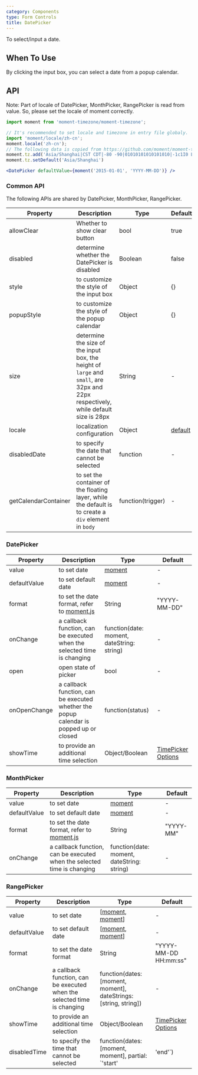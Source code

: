 ```yaml
---
category: Components
type: Form Controls
title: DatePicker
---
```


To select/input a date.

## When To Use

By clicking the input box, you can select a date from a popup calendar.

## API

Note: Part of locale of DatePicker, MonthPicker, RangePicker is read from value. So, please set the locale of moment correctly.

```jsx
import moment from 'moment-timezone/moment-timezone';

// It's recommended to set locale and timezone in entry file globaly.
import 'moment/locale/zh-cn';
moment.locale('zh-cn');
// The following data is copied from https://github.com/moment/moment-timezone/blob/develop/data/packed/latest.json
moment.tz.add('Asia/Shanghai|CST CDT|-80 -90|01010101010101010|-1c1I0 LX0 16p0 1jz0 1Myp0 Rb0 1o10 11z0 1o10 11z0 1qN0 11z0 1o10 11z0 1o10 11z0|23e6');
moment.tz.setDefault('Asia/Shanghai')

<DatePicker defaultValue={moment('2015-01-01', 'YYYY-MM-DD')} />
```

### Common API

The following APIs are shared by DatePicker, MonthPicker, RangePicker.

| Property     | Description    | Type     | Default      |
|--------------|----------------|----------|--------------|
| allowClear   | Whether to show clear button | bool | true |
| disabled     | determine whether the DatePicker is disabled           | Boolean     | false        |
| style        | to customize the style of the input box     | Object     | {}   |
| popupStyle   | to customize the style of the popup calendar   | Object     | {}   |
| size         | determine the size of the input box, the height of `large` and `small`, are 32px and 22px respectively, while default size is 28px | String   | -  |
| locale       | localization configuration | Object   | [default](https://github.com/ant-design/ant-design/issues/424)  |
| disabledDate | to specify the date that cannot be selected | function | -           |
| getCalendarContainer | to set the container of the floating layer, while the default is to create a `div` element in `body` | function(trigger) | - |

### DatePicker

| Property         | Description           | Type     | Default       |
|--------------|----------------|----------|--------------|
| value        | to set date           | [moment](http://momentjs.com/)   | -           |
| defaultValue | to set default date        | [moment](http://momentjs.com/)   | -           |
| format       | to set the date format, refer to [moment.js](http://momentjs.com/) | String   | "YYYY-MM-DD" |
| onChange     | a callback function, can be executed when the selected time is changing | function(date: moment, dateString: string) | -           |
| open | open state of picker | bool | - |
| onOpenChange   | a callback function, can be executed whether the popup calendar is popped up or closed | function(status) | - |
| showTime     | to provide an additional time selection  | Object/Boolean | [TimePicker Options](/components/time-picker/#api) |

### MonthPicker

| Property         | Description           | Type     | Default       |
|--------------|----------------|----------|--------------|
| value        | to set date          | [moment](http://momentjs.com/)   | -           |
| defaultValue | to set default date       | [moment](http://momentjs.com/)   | -           |
| format       | to set the date format, refer to [moment.js](http://momentjs.com/) | String   | "YYYY-MM" |
| onChange     | a callback function, can be executed when the selected time is changing | function(date: moment, dateString: string) | -           |

### RangePicker

| Property         | Description           | Type     | Default       |
|--------------|----------------|----------|--------------|
| value        | to set date          | [[moment](http://momentjs.com/), [moment](http://momentjs.com/)]   | -           |
| defaultValue | to set default date       | [[moment](http://momentjs.com/), [moment](http://momentjs.com/)]   | -           |
| format       | to set the date format  | String    | "YYYY-MM-DD HH:mm:ss" |
| onChange     | a callback function, can be executed when the selected time is changing | function(dates: [moment, moment], dateStrings: [string, string]) | -           |
| showTime     | to provide an additional time selection  | Object/Boolean | [TimePicker Options](/components/time-picker/#api) |
| disabledTime | to specify the time that cannot be selected | function(dates: [moment, moment], partial: `'start'|'end'`) | - |

<style>
.code-box-demo .ant-calendar-picker {
  margin: 0 8px 12px 0;
}
</style>
